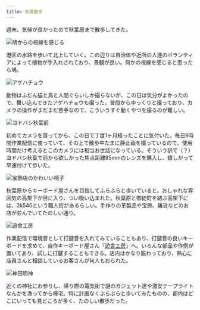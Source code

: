 ```yaml
---
title: 秋葉散歩
---
```

週末、気候が良かったので秋葉原まで散歩してきた。

![](https://lh3.googleusercontent.com/docs/ADP-6oHhW_w993iUltcYe01ckRaeLmDDl1ZyZhnAL1lXEn1vXH3sCbdIkzlhiHKxr3-77ew58l8zGLw1ZK00LAynnMIRf7uUlI3_lvt_BABSfvpciepk8r-AfbKLq6ZwEeiJRhcIum0Vzyw32dTbojCmIZMYxAP3pji0hcPa1DDmlPimdzErX6hPXmCWscD3YpBmM19zax100CYFFuqP7P7tFV5YA3wAutYJvGJJMiL3VL-NzjJrx9fKL9DRjTND98LvrgdIidzIij5My6mvKPTxzcsZ6ZCCj-eR4rfmr50pty2taW64i7ZJ4SmhXU_VfYdoIJCVnmtz-ROGC0nyf2lSzjQuPs3miGlO06i8at3BfHERqMv45ii3Box6bAZlLygKV3zAu6hZcrdydpyinnEoe1YInAv9YeMqnyguSnZTzpkbAEYY4I6j8MlX_1woiGdjbI2W7oYQybKMvnnSpPaJTVmAF_C6DUS4LCgPbvCZkqoYaQXCLUikw-xCvzosC1vX1u2N_o5mr-cDzm0teGGwofA1i5KnZwhKZsVQR3uBFRWKfg-pnxe8VcShgIuJ8cVHV-kllbOM_HK44x8gHFTTLSer0JiwkNv0Eb7Vq5exAphd519jOuu9UtlUjliPcfsuTSImU-hKAQmywuFE1ZpTvhzwknEjAS8JA8lczDH4kMP2RQVX5pVhhuLpq7i1OgWNKYp3J8VOeFTupx6Nvgy_vT-Opvv0EkKEvuy7ewbhErq-94pCfS_mv877yDhPHiQWv9r55JYThz2M0WQPXTU8uc0mlXMZX9biNi3AAH2N_NOax9hye3LOVV9K7OvWWoz3wadY951kGtY7twvNpon_61aMv1BSH-EBENlrTmVgK8Pp2fiZLbAGUpRv7UousMqygK3D5d18laLD9aIoKyInixq9pO9q3pJez1AW0DIBAdkF8zsNef3lT2s5wASx89VeZcl31YZqBrWobZn_coZh-X6L1uQynu7kztKe2vhAYpzO67ajXS7mfZfXTQ9Tq8WvEZ0h8JhvUKzhc9ctUrc-w8hyB9meuMqe45d4c0BeGh0ho29jNZ6aeLXbwATiZBO45i5a4yfq1_qoHALLnEH8lN1UmJ6uV5lbduf0y8gfdXQCi7lPNgNoiXNZMvH_gF3C21SFlq_h6FaoIaFlmufv8hxH9NCNvv9-SF5AaK8mGAKrzpKM6vxOhDR7YTNAhfipQzzFQXcnamul-BSF2eBEvisRfwaEnzwRHzT3Bpf3VKHR06AdEg "鳩からの視線を感じる")

港区の水路を歩いて北上していく。この辺りは自治体や近所の人達のボランティアによって植物が手入れされており、景観が良い。何かの視線を感じると思ったら鳩。

![](https://lh3.googleusercontent.com/docs/ADP-6oGCpr7FWnBDGIpsi8ACjoN87_jeNdXXTxDN6Sns44mIktFfTSqts6aNBfoM0aucifREtruydyG2jCMUUrQOV0PVHFC3sMJgOBTyqEtOphwpedQXasMofY0nOosF_CqSX8m1tzr72om1LiITuOcy8c6cZb3XveOSW-cBl6As_gkeauoHysECiqlpYJ10QEzDvVsrmnHgI_tzenXQkeujZTFqVjbWq4jM0eZ5xvB6CA4cjX2BS_BKAUufeRK2yyfixOck6RpG3XSNQu39d0JLxiBwLXrMhNEsNbSgRVP5SEa3KH3gNYo3aHgrzKRPCHddM3TzSdrRMF5aaIQjfHh8pJJmYufiLRyFEE3TVeaPva5UJNQy524hqSOpybPdO4LKiep0O0zjHxJ8jiHDcZo5q70iHGjKeW9S3LnEhX2VJ4a4DVsXUAFP07dIWsskFU1aqd9F3bghD5exrVI0E-FqVzwFVPtKDkmWl-LImPw1SV_8iXYTUD85P_Wh2xzWRJbGxfL4WaYDeayQ0sR6PM7vnJtrSLklf7gboeC_Y51IpWxtn4dgfXFrqbnSLxLVQbmcD-w08IEkGnAJaMV1Fj4KKxVprvvwxT2a5S9vcQOxUaPyt__pBxbxtEegZolAIq5gt7QGQAgJaiq_2Pwb7pGZl16vq0nMgFoOnpWg7dZRbqaTdl648JxLRoC7v7zzyolRhcDBc-gYyWwwftnYI2d_IjQSVABQBNFtO4QBPZP3peu-RU-LFgwskdLjrthNtlFk3p7MWUYqCotHG-1JlkkPl2eKldF-VcTDHTUWtEBwulLhWT7Uahow763tTfcPJY0__6efEDBYtnGzV22f8LmcuCTu_n8OoVqm4uxmz63yxNawaWte731dWizqklsDzoErvvfDCB1xASyGRRzx_OZ3tK6B7jkL_eBAWYraCeac-CUslot6ogV6K1lNqcC-FRztjMAQaAe-7Z50xgJmUTngYNuqbp9c2yrANZJqTKbO0ptNXk09mFTfin0pjhXqfkWewwE_vExTLM8onI20IF8uXxrQUURphdNTYrQY79chGbQgY_J-ekaTQFNoYQ5ftuDejyeVOTjlp6-B0p4Ct_p7fO95W4YHC4plxrDgv2chhN7PMegEWYRY3B86C57GRTV23ymtUjiTzsm7WHDRdQtQbzVtes61R0zCD9sLzJ0g8GwGcl-ORyDUlBAH1iRkj06ONJHjb6ji-w5JOOvwQWz_y5jF5GcoU3JD1nVkLAhPw5HPoa93ig "アゲハチョウ")

動物はふだん猫と鳥と人間ぐらいしか撮らないが、この日は気分がよかったので、舞い込んできたアゲハチョウも撮った。普段からゆっくりと撮っており、カメラの操作がまだまだ苦手なので、こういうすぐ動くやつを撮るのが難しい。

![](https://lh3.googleusercontent.com/docs/ADP-6oEOTFJFz6nwjcwU8KmobMIuN7YcCDFr4bcFzeP2Jok9af7jNd2U8ZpLuAP5pF0EZ7G0FwlT_ofDKxvzh5H_1iha7DFc1RB625T7mOSQ55cH6MfB_EA5vxJ7dDPpDq7WWqXP-8Z3VT13jLVfnZYXj6U3AFlT-hZi55bz3efl7bcz_i5hr0PHvugWEHW4QIvTmqrM0_Me98FSAEoECAb-jrooZW2Q8rB6OlG7oltDLagLXY8AF4W5Hjacaf8maoiE-2qm6HVqs6_dS0pCqKBOeGg9SXZs_WHs1v6ffmuUrR_et-2ThCUl3ldD3lJn9VrEYHVoh1LWtlU0SmW5p9JwZCqLD4eXaUc0cXmghjhwyf-4AmWOSOlfTpbjLvwU_3nRZDyRFIeoe2gQslUDGDRrQ6aTgyhizY2cxCB_oi5xGAIYg3DOfb9f_wec7fqnemwKQ4qad2MDzO7rNW7EsSrhh3Axe99KlJOkAfwT0hiFK06uvtDXwOXKiDIBgyag5fn2LdTh5VEX_RfUIL2ku6Yrt2qPVhTD9tZDsFFU5OcsQRHE9Q5RWwpwp4ao7hVBN2Q91QxeaQs5C71rLOTL0n6XfVGWay_LWY3aolJAfd6aTOnbaBUQRMC9yDWkpmEfQVVuG6vM_b06oJHulFB7cfs9PBlS0zOIjqf-QNfxJA7FkOmBlHOk3nmaeFLeAH2jpOXST3WZGLX-cr1H-Iy8zZqXvT6Yop8WptWUgWLGknLxmz8X_logSyRLxbeGTmA2en2IzSmWLq25nAZkoKIqG6IyINQw8I0akyFPsfJk2Z4_qRUUle7bFXkonhW526aioK0xJuvd4ZOYYvHJr-ILIwmf75jBsbjYJwOs7adL0c6Gtkyar8j3RUnpj4eV3LiaQsYvRTpkU5qLikP-98j1j5EmWDIUmPAvq_1_MBfoyTlnLgcfNSavv60yD7CdyiFdKSsV6-GDDzNcOoxYSXHGuxHBNymg2gMYmyudzFu0PvlDTu9JnOabmnIYWIynt8P8Cy3_qeCDyhwhjrpg0tAHx81aperqgddrtcH37iM36sGbc63VJ-uErf4YFvWulv1huTFewTSbvtfFefQwkPlz5GKwo4bLZKpGrTuQEHqeoDHPuJgr6ys_bbZo5iwNfRxghRa4qp32jtzkbs4sdr_PqYy8G8psVTnz10z_UZuR6akj0EsAgsdyIPDDO6mPhITDsKQeSNfdlur29ZB2GuI0tbsXzmV1aXXexQaXVuMqE0gp8jEbUBkQTw "ヨドバシ秋葉前")

初めてカメラを買ってから、この日で丁度1ヶ月経ったことに気付いた。毎日9時間作業配信に使っていて、その上で散歩中たまに静止画を撮っているので、使用時間だけ考えるとこのカメラには相当お世話になっている。そういう訳で（？）ヨドバシ秋葉で前から欲しかった焦点距離85mmのレンズを購入し、嬉しがって早速付けて歩いた。

![](https://lh3.googleusercontent.com/docs/ADP-6oFWyojrekCz14yGQko2V2Q6okxMi_2XpIr_UUuRfBHdMloXQUke7hKr9a51jgV6P8pxPwbiarmc8oizqbX-wubUUEtXHlGm0arqZ7JrVVNXS0EC94bRbVKrzCA-kWR3DojaVwIYS7fDjVgM0P199qvBSLUNKd2yvkql_PM0h_HZ9LdiT_afpo23yJX41RcWe_1sEx_bMoj8rizvDU8zs_L0pxjPHQH9Ar_OFIondZQtwkTCbPfd9TNzASeIfKAhmcUeAW2V_ytg19FYofrsJ7cZjoqE8-Xy6HGYNb4gGW33mezdc5gptPMYmyPmeBp1qLVlcS9zaBQLGozRB_Cwj8CfFN4iiJw00JMCKrYlz57VZr-NyEqO5DGYnaHw8o80Zg0Z2USxneb8ErBnoipElG22kNlOq0GJEbpWwMBNQsHq-ly1twG4brE8Lc3Nfu0Q27nd7YzTwBrp-vavlhW0x655KMvlOI9SBQ_K4wFVfXPi_rpxoplBsieRJWHm3RmwNflJiGbQAS-wATyst2GMhW_qlmwhrPkTEuje1A5Mlqb28gC-x53qeN5vMp3v5xsoUOXB5apMa5RDpDMf2A1yRV6tWxaANVBCCBH-9OgI2u6bcBIHoIPkLx94agfmK5BM9Qp2YImyzm-s9UNJD-iD1fZR7GuUGpVwdTEaRYJubRGZoPzMnfHuPFI0yo3W9gw15CeGojuYT56vLcwj-bRFdgWlkWGWwbvvsuCog-UGADdTssQRLQWLDCqWxwEBtiu7KX5QJnOXdCpqd-DDFLY1vPV1WWFXFvWCmj2cGBnN9srAMUDz9_1RD-zaLc6-AotDsNYhRGkz4opUvjqVIaR99HCR-JinklLOvNoBoDQBju53GcUlA3EmLHE-Ql9JVgnXOCIM9zwGtZUO5bTAGc7F17vF0lTLN56h-zFo_VXS48uXDUxT7xEYaKm_H0g9zBSiVnnHZdLJhI79grWOXO-q8ltcNHgT0atEbnAIdrHtS4VBuS4lvLkG09NIzPg0yu1PKmRcmPwCeXl9xGjbi8FCt3E-pwdPBOypGjeiDWffFBOtrkswp9Lzkd4JGU9TegJ7yBvmXlrE67gpuFK7o0eEG2OTspdHjYOPgmM_WzGVg_hV-6CB1-5xnEAFkmNBPH9jceBpAh1F7qYzTHqDNgRa4pBaou757CNiVdfOKMPSdvUh2LTrUAK-DSWS2duk9LUVs40J7KABCVFVtTJiKoIXGTJDPLtaiu1B4Amly5e9CPDiLKUoHA "宝飾店のかわいい椅子")

秋葉原からキーボード屋さんを目指してふらふらと歩いていると、おしゃれな雰囲気の高架下が目に入り、つい吸い込まれた。秋葉原と御徒町を結ぶ高架下には、2k540という職人街があるらしい。手作りの革製品や宝飾、雑貨などのお店が並んでいてたのしい通り。

![](https://lh3.googleusercontent.com/docs/ADP-6oE0to20SLuXHUqzjtHxhwNti3ZSE_Yv5gKw0QJfCcmkdLSyD0zTxYmCYlCSTLs3R880IAgbNYuaWbjjRElX-GjY82GiF4EdSy7IA5XOOACxpFbOObKPLrpyy4nXAjzF6xnO_f9N8w5_xeZ2lH7dJbXxVP8eav2ryeVns__msOaDJqemMJnOss7YnjhmpMU5bg9L7S9L5GungZ2Nm5tqpVhgadFxQ4WlVikehmYzl7OawXIT7hFLQm64mwtlIKK08ajKPc1RxbzupK5G4AsCHaUa95MOH_04nXg4W4DS9rx3wl3YfdQwP26djXH9rqzJsCIYbeADD4d6EnOZXkUBKKWdHOU4fDwC965F470VVOjG8QRJd52mKIPf2Euw0f34s5ZwY61x5naFytWlwOL5WkScTHggIQo2vyZy6EaeXKHgIJ_mB1i2EU0uK1WLjSHSQdkFc9kdFGl1JqTVLToCatz3ym1kwct7gj605TY_s5wXJrLPGqwcMu-c5Lvy8pW5_i-7a4kc6sCWUb0gDkniwwr50Tb54JMypqlUQn7kKgTg84rf9GQISZ_fUzK54cmOejJ7wuFOiltLjPBCSI3L3rwBOAh8mYsw2Sn1REjWm1LqlRZ0cTfc859Ji5eu1kgrwLoVjAmjZXRfKuM-btiFStvIKiXhtGHhMc4Has2Y58J2LzloflqFFfdkSt9SVqOIoc-cH5xxMhJLQwaqJUMdMIAuFh9wxUPqS6A1LFA2bJYFiPLUBEl0UR4JqZyeL5bhnxTmobRycuZUHwdodxjLCdaXDX4mcEEMqF_jCWsEh5IVT7HnUo8N-pxFkAUkh29Yzz5U95swkBSxDrhOXCwKkSkKrEPKvezPbseH6kjUhGB4oG4HKl4B9Ux_4UMxZnDmhUZd6V0mMHRTSdGel5uzb-4_DVkvnGnR3u2hPoWmhWYmvQcbDNsblpvKHl8GfCATSO2BPd5tPrN-NVUg_tlnAeQS368gG7DXwiLerhwRUNCLgk5dyK-7USDV-SbXoEHRQuRuSUxemPOIupE3FVKIwBtt44DQNMmSv2TuexzeJvw42Ws3euN0WGCdCdGut9K0Y7J6B0fdUzbdVYHZEw14EUlwUdzVEZDZxC30Fk8SjJS9sKOAXOJKMhm1BGf4pcuGEBf2tcQsU1wX3p2mO5Fwti9a1VyHUPvwFUxOxmZDQrY5xepa5xAMMf_PYXyPh02CVdp-a25WVMHAZKMiNQoB-cduVIq9DPxK3VnYmcNpWDlpz5TmhQ "遊舎工房")

作業配信で環境音として打鍵音を入れてみていることもあり、打鍵音の良いキーボードを求めて、自作キーボード屋さん『[遊舎工房](https://yushakobo.jp/)』へ。いろんな部品や作例が置いてあり、試しに打鍵することもできる。店内はかなり賑わっており、熱心に店員さんと相談しているお客さんが何人もおられた。

![](https://lh3.googleusercontent.com/docs/ADP-6oHmRDv5EuuygrIfZfl1mr5NBk9xKgyRl5mYTtENOHjXl1LqeGiKUL7eG0S93nMgNEa3uuNKhwy4UXAGiI5yp6Oo7aoFzdMdC0wL3B1BwdIwzyNt9NrYGyf91lUqUiGxISuWOXNb2Jr6t4rWTeWoVp19p6hyNqqmsw-Vl8m59RSJKhOeYCpGbHCMiruj8SUyNWpRdLCKRNerKnBvJ0vu9ax3dmfRvxbzyBh0YNv8IXCjz8tL1st7GAzpwHdCUgbLdyREkpUsatCkuErplcbCi0F2I9OWoqMojx38XqLMIwjdboMcBdKCeuznqmUwavJ7Ty75pCscuu2hcovRt7Gz_1cZI54DY_buTzptAOaw1mgr6YN3RZuAMoUGdb8I4fnYWmbRaTfwjjQiL7OlH9eTuzUpeQx2QtrdE3M2uzRAj57TqmoNOlBh6XSq7uKGRxRyaMLtirKT9G4DF8_v_YX6NmQfAt1CPNBHNw-IZzAONNHYXI5OzHMWSk84qNvblh8gx-D0yd0fc6GtzjHzmKK4RdgiPkEv_JKWyXGVzuC2WMhVQ1b6ek3IfiQWpjIUS0V0-OlX3n6mXnCdPnIgdn65IE6K42UNuSXVBdZan5BjJRK9qctdCVW-S8adXtDFkk9igKhPEImdCOV9qHqkiVHZV62K8TAB1PtrUaB5s68q7CBRHYenkQfupiZOutCqv3zU2aJxxAU91zEpJjD1ZbBKFaxEvbEQ0jPmZ7pRSgH_Hgfu_VKC95UUT_CeP4HuTqiY5PLPv-rrlvmBbCcAmn8TPNf7yup-6ueZ6nZ1f1xsGPHlAgA9EalX_-W3gVxV4dob22LGk4nOYTTk0nAClcRh1ohUfYxrAoLc4-bn5XdY4C1JyisDd5Ap6pxumirlUmILkpKmaYU2CGycQNM7P4y7I43AucrbCSYt9omOS5VGoSMilHRshR39ZnBE-6XenuBtsVd5-hCAfqy1etDCcscrWBb_uiz68OtGdAPqR9EJwoJd5HnFdTNRo21vnFyWUO-mEPNxr6xQrfRRkQqo026qeY37ztA_DdHH6HTNE2PR7TJ09WV5inYx9RiYlAMF9zi_sq7qGapk7owukGblDUfJNbgBqqABDZifXUmHBoXcXppHqmYGZfhxyt_z8xFs3Me2YpT-ytRopLaQKoUNQDGsfJWABpICoc5kNjHK6HQG-GhmA0P8p-sJewYAt4kubCWUPLgxFtbHG_eyWq3iDdSqAYejDG8tADMgDiFdIXNnqoZk-kWsGA "神田明神")

近くの神社にお参りし、帰り際の電気街で謎のガジェット達や激安テープライトなんかを漁ってから帰宅。特に計画なくぶらぶらと歩いてみたものの、都内はどこにいっても見どころが多く、たのしい散歩だった。
